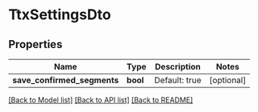 # TtxSettingsDto

## Properties
Name | Type | Description | Notes
------------ | ------------- | ------------- | -------------
**save_confirmed_segments** | **bool** | Default: true | [optional] 

[[Back to Model list]](../README.md#documentation-for-models) [[Back to API list]](../README.md#documentation-for-api-endpoints) [[Back to README]](../README.md)



